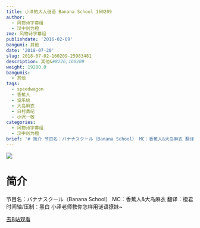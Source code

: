 ```yaml
---
title: 小泽的大人谜语 Banana School 160209
author:
  - 风物诗字幕组
  - 汉中则为橙
zmz: 风物诗字幕组
publishdate: '2016-02-09'
bangumi: 其他
date: '2018-07-20'
slug: 2018-07-02-160209-25983481
description: 其他&#8226;160209
weight: 19280.0
bangumis:
  - 其他
tags:
  - speedwagon
  - 香蕉人
  - 设乐统
  - 大岛麻衣
  - 日村勇纪
  - 小沢一敬
categories:
  - 风物诗字幕组
  - 汉中则为橙
brief: '# 简介 节目名：バナナスクール（Banana School） MC：香蕉人&大岛麻衣 翻译：橙君 时间轴/压制：黑白 小泽老师教你怎样用谜语撩妹~'
---
```

![](https://i.imgur.com/t1Am7t4.jpg)
# 简介  
节目名：バナナスクール（Banana School）
MC：香蕉人&大岛麻衣
翻译：橙君 时间轴/压制：黑白
小泽老师教你怎样用谜语撩妹~  

[去B站观看](https://www.bilibili.com/video/av25983481/)
 

